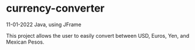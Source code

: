 # currency-converter
11-01-2022
Java, using JFrame

This project allows the user to easily convert between USD, Euros, Yen, and Mexican Pesos.
